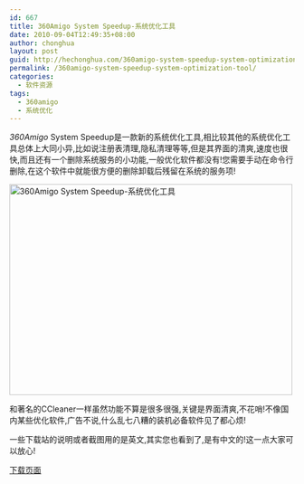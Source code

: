 ```yaml
---
id: 667
title: 360Amigo System Speedup-系统优化工具
date: 2010-09-04T12:49:35+08:00
author: chonghua
layout: post
guid: http://hechonghua.com/360amigo-system-speedup-system-optimization-tool/
permalink: /360amigo-system-speedup-system-optimization-tool/
categories:
  - 软件资源
tags:
  - 360amigo
  - 系统优化
---
```

[](http://www.360amigo.com/)

_360Amigo_ System Speedup是一款新的系统优化工具,相比较其他的系统优化工具总体上大同小异,比如说注册表清理,隐私清理等等,但是其界面的清爽,速度也很快,而且还有一个删除系统服务的小功能,一般优化软件都没有!您需要手动在命令行删除,在这个软件中就能很方便的删除卸载后残留在系统的服务项!

<!--more--><img src="http://chonghua-1251666171.cos.ap-shanghai.myqcloud.com/f79cdcf6.png" width="500" height="373" / alt="360Amigo System Speedup-系统优化工具" > 

和著名的CCleaner一样虽然功能不算是很多很强,关键是界面清爽,不花哨!不像国内某些优化软件,广告不说,什么乱七八糟的装机必备软件见了都心烦!

一些下载站的说明或者截图用的是英文,其实您也看到了,是有中文的!这一点大家可以放心!

<a href="http://www.360amigo.com/download" target="_blank">下载页面</a>